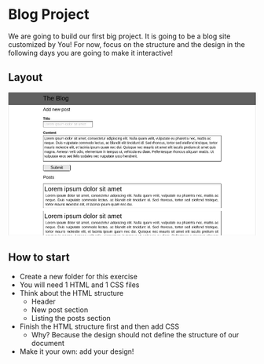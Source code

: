 # Blog Project

We are going to build our first big project. It is going to be a blog site
customized by You! For now, focus on the structure and the design in the
following days you are going to make it interactive!

## Layout

![](assets/blog.png)

## How to start

- Create a new folder for this exercise
- You will need 1 HTML and 1 CSS files
- Think about the HTML structure
  - Header
  - New post section
  - Listing the posts section
- Finish the HTML structure first and then add CSS
  - Why?
    Because the design should not define the structure of our document
- Make it your own: add your design!
